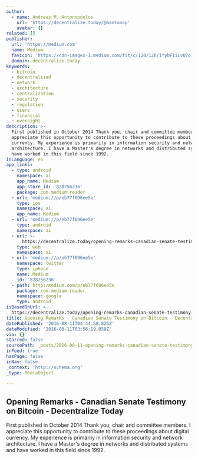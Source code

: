 ```yaml
---
author:
  - name: Andreas M. Antonopoulos
    url: 'https://decentralize.today/@aantonop'
    avatar: {}
related: []
publisher:
  url: 'https://medium.com'
  name: Medium
  favicon: 'https://cdn-images-1.medium.com/fit/c/128/128/1*ybFIiLvO7o15I0_NqHHXyA.png'
  domain: decentralize.today
keywords:
  - bitcoin
  - decentralized
  - network
  - architecture
  - centralization
  - security
  - regulation
  - users
  - financial
  - oversight
description: >-
  First published in October 2014 Thank you, chair and committee members. I
  appreciate this opportunity to contribute to these proceedings about digital
  currency. My experience is primarily in information security and network
  architecture. I have a Master's degree in networks and distributed systems and
  have worked in this field since 1992.
inLanguage: en
app_links:
  - type: android
    namespace: ai
    app_name: Medium
    app_store_id: '828256236'
    package: com.medium.reader
  - url: 'medium://p/eb77f696ee5e'
    type: ios
    namespace: ai
    app_name: Medium
  - url: 'medium://p/eb77f696ee5e'
    type: android
    namespace: ai
  - url: >-
      https://decentralize.today/opening-remarks-canadian-senate-testimony-on-bitcoin-eb77f696ee5e
    type: web
    namespace: ai
  - url: 'medium://p/eb77f696ee5e'
    namespace: twitter
    type: iphone
    name: Medium
    id: '828256236'
  - path: https/medium.com/p/eb77f696ee5e
    package: com.medium.reader
    namespace: google
    type: android
isBasedOnUrl: >-
  https://decentralize.today/opening-remarks-canadian-senate-testimony-on-bitcoin-eb77f696ee5e
title: Opening Remarks - Canadian Senate Testimony on Bitcoin - Decentralize Today
datePublished: '2016-08-11T04:44:58.826Z'
dateModified: '2016-08-11T03:56:19.059Z'
via: {}
starred: false
sourcePath: _posts/2016-08-11-opening-remarks-canadian-senate-testimony-on-bitcoin-dec.md
inFeed: true
hasPage: false
inNav: false
_context: 'http://schema.org'
_type: MediaObject

---
```

<article style=""><h1>Opening Remarks - Canadian Senate Testimony on Bitcoin - Decentralize Today</h1><p>First published in October 2014 Thank you, chair and committee members. I appreciate this opportunity to contribute to these proceedings about digital currency. My experience is primarily in information security and network architecture. I have a Master's degree in networks and distributed systems and have worked in this field since 1992.</p></article>